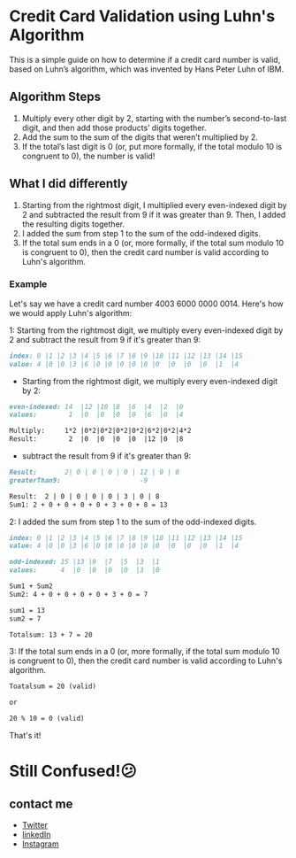 
# Credit Card Validation using Luhn's Algorithm

This is a simple guide on how to determine if a credit card number is valid, based on Luhn’s algorithm, which was invented by Hans Peter Luhn of IBM.

## Algorithm Steps

1. Multiply every other digit by 2, starting with the number’s second-to-last digit, and then add those products’ digits together.
2. Add the sum to the sum of the digits that weren’t multiplied by 2.
3. If the total’s last digit is 0 (or, put more formally, if the total modulo 10 is congruent to 0), the number is valid!

## What I did differently

1. Starting from the rightmost digit, I multiplied every even-indexed digit by 2 and subtracted the result from 9 if it was greater than 9. Then, I added the resulting digits together.
2. I added the sum from step 1 to the sum of the odd-indexed digits.
3. If the total sum ends in a 0 (or, more formally, if the total sum modulo 10 is congruent to 0), then the credit card number is valid according to Luhn's algorithm.

### Example

Let's say we have a credit card number 4003 6000 0000 0014. Here's how we would apply Luhn's algorithm:

1: Starting from the rightmost digit, we multiply every even-indexed digit by 2 and subtract the result from 9 if it's greater than 9:

```markdown
index: 0 |1 |2 |3 |4 |5 |6 |7 |8 |9 |10 |11 |12 |13 |14 |15
value: 4 |0 |0 |3 |6 |0 |0 |0 |0 |0 |0  |0  |0  |0  |1  |4
```

* Starting from the rightmost digit, we multiply every even-indexed digit by 2:

```markdown
even-indexed: 14  |12 |10 |8  |6  |4  |2  |0
values:        1  |0  |0  |0  |0  |6  |0  |4

Multiply:     1*2 |0*2|0*2|0*2|0*2|6*2|0*2|4*2
Result:        2  |0  |0  |0  |0  |12 |0  |8
```

* subtract the result from 9 if it's greater than 9:

```markdown
Result:       2| 0 | 0 | 0 | 0 | 12 | 0 | 8
greaterThan9:                    -9

Result:  2 | 0 | 0 | 0 | 0 | 3 | 0 | 8
Sum1: 2 + 0 + 0 + 0 + 0 + 3 + 0 + 8 = 13
```

2: I added the sum from step 1 to the sum of the odd-indexed digits.

```markdown
index: 0 |1 |2 |3 |4 |5 |6 |7 |8 |9 |10 |11 |12 |13 |14 |15
value: 4 |0 |0 |3 |6 |0 |0 |0 |0 |0 |0  |0  |0  |0  |1  |4
```

```markdown
odd-indexed: 15 |13 |9  |7  |5  |3  |1  
values:      4  |0  |0  |0  |0  |3  |0

Sum1 + Sum2
Sum2: 4 + 0 + 0 + 0 + 0 + 3 + 0 = 7

sum1 = 13
sum2 = 7

Totalsum: 13 + 7 = 20
```

3: If the total sum ends in a 0 (or, more formally, if the total sum modulo 10 is congruent to 0), then the credit card number is valid according to Luhn's algorithm.

```markdown
Toatalsum = 20 (valid)

or

20 % 10 = 0 (valid)
```

That's it!

# Still Confused!😕

## contact me

* [Twitter](https://twitter.com/0xdeerah)
* [linkedIn](https://www.linkedin.com/in/0xdeerah)
* [Instagram](https://www.instagram.com/0xdeerah/)
